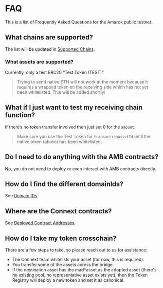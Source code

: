 # FAQ

This is a list of Frequently Asked Questions for the Amarok public testnet.

## What chains are supported?

The list will be updated in [Supported Chains](basics/chains/#supported-chains).

### What assets are supported?

Currently, only a test ERC20 “Test Token (TEST)”.

> Trying to send native ETH will not work at the moment because it requires a wrapped token on the receiving side which has not yet been whitelisted. This will be added shortly!

## What if I just want to test my receiving chain function?

If there’s no token transfer involved then just set 0 for the `amount`.

> Make sure you use the Test Token for `transactingAssetId` until the native token (above) has been whitelisted.

## Do I need to do anything with the AMB contracts?

No, you do not need to deploy or even interact with AMB contracts directly.

## How do I find the different domainIds?

See [Domain IDs](developers/testing-against-testnet/#domain-ids).

## Where are the Connext contracts?

See [Deployed Contract Addresses](developers/testing-against-testnet/#deployed-contract-addresses).

## How do I take my token crosschain?

There are a few steps to take, so please reach out to us for assistance:

* The Connext team whitelists your asset (for now, this is required).
* You transfer some of the assets across the bridge.
* If the destination asset has the mad\*asset as the adopted asset (there's no existing pool, no representative asset exists yet), then the Token Registry will deploy a new token and set it as canonical.
